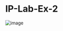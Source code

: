 # IP-Lab-Ex-2
![image](https://user-images.githubusercontent.com/68490230/166404514-b2a028cc-90ab-4141-ba04-3d00a7414ed4.png)
